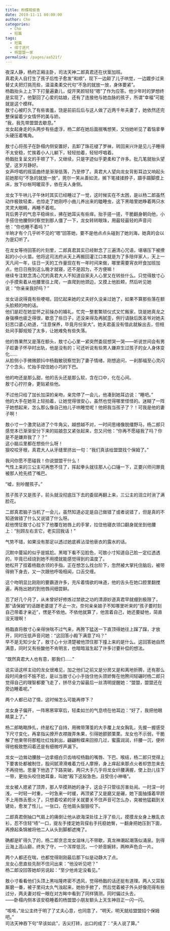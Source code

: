 ```yaml
---
title: 粉蝶暗偷香
date: 2019-11-11 00:00:00
author: Cho
categories: 
  - Cho
  - 短篇
tags: 
  - 短篇
  - 得寸进尺
  - 杨盟盟一家
permalink: /pages/aa521f/
---
```


夜深人静，杨府正厢主卧，司法天神二郎真君还在伏案加班。<!--  more  -->  
真君夫人自打生了孩子后性子愈发“和顺”，现下一边颠了儿子哄觉，一边踱步过来替丈夫把灯挑亮些，温温柔柔交代句“不急的就放一放，身体要紧”。  
杨戬抬头上上下下打量遍妻儿，绽开笑颜轻轻“嗯”了作为应答。他少年时的梦想终是实现了，他娶回了心爱的姑娘，还有了连接他与她血脉的孩子，所谓“幸福”可能就是这个模样。  
敖寸心被盯久了有些害羞，饶是前前后后与这人做了近两千年夫妻了，她依然还完整保留着少女情怀的美与娇。  
“我，我先带盟盟去歇息。”  
龙女起身走的头两步有些虚浮，杨二郎在她后面抿嘴想笑，又怕她听见了着恼拿拳头硬压着嘴角。  
  
敖寸心将孩子在卧榻内侧安置好，去卸了珠花褪了罗袜，转回来兴许是见儿子睡得不太安稳，忙挨着小人儿躺下，轻轻拍着，轻轻哼唱着。  
杨戬批复呈文的手顿了下，又继续，只是字迹似乎更柔和了许多。批几笔就抬头望望，这岁月静好。  
女声哼唱的摇篮曲终是渐渐低落，乃至停了。真君大人望向龙女背影耳边又响起头前她那句“不急的就放一放”，莞尔一笑从善如流，搁下笔揉揉脖子，蹑手蹑脚摸上床，放下纱帐呵暖双手，依在夫人身侧。  
  
龙女下午哄儿子午休时其实已经睡过了一觉，这时候实在不太困，是以杨二郎虽然动作极致轻柔，也惊走了她刚哼小曲儿养出来的瞌睡虫，这下黑暗里她睁着两只水灵灵大眼睛，再睡不着啦。  
背后男子的气息平稳绵长，拂在她耳尖有些痒。抬手搓一搓，干脆翻身朝向他，小手搭住他腰侧时察觉到那人僵了一下，龙女转转眼珠，用最轻最轻的声音问他：“你也睡不着吗？”  
半晌才有个几乎听不见的“嗯”回答她，要不是他点点头碰到了她刘海，她真的会以为是幻听了。  
  
在龙女等待回答的片刻里，二郎真君其实已经默念了三遍清心咒语，堪堪压下被撩起的小小火苗。他将这司法府从天上再搬回灌江口本就是为了多陪伴家人，天上一天凡间一年，往日一天的工作量现在有一年时间来做，哪里需要宵衣旰食加班加点，他日日拖到这么晚才就寝，还不是因为，不方便嘛！  
继续专注默念清心咒的真君大人不知道自家夫人心里又在转些什么。只觉得敖寸心小手摸索着从他腰里往上爬，一直爬到他颈边，又摸上他脸颊，然后听见她说：“你亲亲我好吗？”  
  
龙女话说得竟有些哽咽，回忆起来她的丈夫好久没亲过她了，如果不算那些落在额头脸颊的吻的话。  
他们是赶在她显怀之前操办的婚礼，忙完一整套繁琐仪式又忙搬家，饶是她真龙之身强横也疲乏得很，歇息了些日子，还没来得及再腻歪，例行请脉后医圣爷对她夫妇苦口婆心劝道，“注意保养，毕竟月份渐大”。她夫君虽没有借此就躲出去，但相处间手脚规矩了太多，让她难免有些失落。  
  
他的唇果然又是落在额头，敖寸心心里一紧突然委屈想哭一哭——听说世间会有男子趁妻子怀孕时出轨，他是没有的；可还听说有些男人嫌弃生过孩子的女人身体变化……  
从脸侧小手微微颤抖中杨戬敏锐察觉到了妻子情绪，刚想追问，一刹那福至心灵闪了个念头，忙抬手捏住她小巧的下巴。  
  
他的吻还是那么甜，他的舌头还是那么软，含在口中，化在心间。  
敖寸心拧拧身，更贴紧些他。  
  
不过他只给了加长加深的亲吻，亲完停了一会儿，他凑到她耳边说：“睡吧。”  
他的大手在她背上轻拍着，让她觉得很安心，虽然也觉得哪里怪怪的。迷糊了一阵子她想起来，怎么那么像自己拍儿子哄睡觉呢！他把我当孩子了？！可我是他的妻子啊！  
  
敖小寸一个激灵钻进了个牛角尖，越想越不对，一时间思绪像脱缰野马，杨二郎只感觉本已渐渐安分下来的姑娘忽又紧张起来，忽又问他：“你再不愿碰我了吗？你是不是嫌弃我了？？”  
这小脑瓜里都在想些什么呀！  
狠咬咬牙根，真君大人从牙缝里挤出一句：“我们真该给盟盟找个保姆了。”  
  
我问你愿不愿碰我！你说盟盟干什么！  
气性上来的三公主可再憋不住了，挥起拳头就往那人心口锤一下，正要兴师问罪竟被那人抢先捂了嘴巴。  
  
“嘘，别吵醒孩子。”  
  
孩子孩子又是孩子，前头就没彻底压下去的委屈再翻上来，三公主的泪立时淌了满脸花。  
  
二郎真君脑子当机了一会儿，虽然知道必定是自己做错了或者说错了，但是真的不知道做错了什么又说错了什么呀。  
趁他愣怔敖寸心拉下了他覆在她唇上的手掌，拉住他寝衣领口翻身就坐到他腰上：“别顾左右言它，老实回我话！”  
  
气势不错，如果没有那足以透过她底裤沾湿他亵衣的露水的话。  
  
沉默中蔓延的似乎是尴尬。黑暗下看不见脸色，可敖小寸知道自己脸一定红透透的，毕竟已经烧到她不用摸就能感觉得到的温度了。  
她松开了捏着杨戬衣领的手指，正在想怎么找台阶下，忽然被大掌托住脑后，被带得俯下身去，又一次跟他呼吸相闻，口舌交缠。  
  
这个吻明显比刚刚的要霸道许多，充斥着情欲的味道，他的舌头在她口腔里翻搅遍，再拖出她的到他唇间细尝鲜。  
  
忍了好几个月了，从未曾好好修炼过禁欲之功的清源妙道真君早就绷到极限了，那“请保姆”的话跟老婆提了不止一次，奈何亲亲娘子不知哪里听来的“孩子要时刻自己带着才亲近”，愣是不依他。不依他就算了，他苦着自己，她还要疑他，简直没天理啊！  
  
杨戬直将敖寸心亲得快喘不过气来，再胯下猛送一下直顶得她往上蹿了蹿，才放开，同时压低声音问她：“这回答小殿下满意了吗？”  
早不是无知少女了，敖寸心十分清楚被他顶住那下撞上来的是什么。这回答她自然满意，同时又有些酸他不肯明言，也暗暗滋生起了许多讨要补偿的想法。  
  
“既然真君大人也有意，那我们……”  
  
说实话这样主动的龙女很难见，加之他们之前又是分房又是和离地折腾，还有那么段时间身份不尴不尬，是以当敖寸心小手拢住他头颈娇臀在他胯间轻碾时杨二郎只觉得自己的理智都要飞走了，拼尽全力留最后一丝清明提醒她：“盟盟，盟盟还在旁边睡着呢。”  
  
两个人都已动了情，这时候怎么可能再停下？  
  
龙女身子偏开，一阵窸窸窣窣后，轻柔如兰的气息喷在他耳边：“好了，我把他眼睛蒙上了。”  
  
杨二郎略略挣扎，终是松了自持，用微带薄茧的大手覆上龙女胸乳，先握一握感受下尺寸变化，再拿指尖撩开衣襟拨弄朱果，引得她颤颤栗栗。龙女也不示弱，干脆解了他束带将那粗壮红烛剥出，翩翩粉蝶来回掠几过，蜜露润润，纤腰一沉，便听得他极致憋闷着还是有细微哼声漏下。  
  
龙女一边耸动腰肢一边拿细白贝齿啃咬杨戬的嘴唇、下巴、喉结，杨二郎只觉得上下要害处都被制住，股间腻滑滑难着力任人摩擦，身上痒起来那点火者却悠忽来去不再挠他。思量下他选了下路突破，两只大手几乎将龙女纤腰满握，使上劲儿往下一带，更抬头咬住她耳垂，叫她“殿下这般急色，且受住小神咯”。  
  
龙女被人摁紧了顶弄，那人早摸熟她的身子，这会子只管往厉害处闹。一时深一时浅，一时轻一时重，一时急来一时缓，再顶紧了又是磨又是碾，她下面抽搐着早顾不上用唇舌惹火了，只想着咬紧的牙关就要关不住声音可怎么办，突被他猛戳到关键处，愈发了性儿，一张口，在他肩头狠狠咬下。  
  
二郎真君倒抽口气肩上的痛倒让他从欲海深处往上浮了些儿，摸摸龙女身上散乱衣衫，忍不住轻“啧”一口，提左手搂定她背探右手托稳她臀，一翻身把她压到下面，再撩起条锦被将他二人从头到脚都遮掩了。  
  
确都是旷得久了的，杨二郎贪恋龙女滋味儿不带歇，真龙神潮起潮落似涌泉。到得云海上高山巅，终失了守，一个浑厚低沉，一个娇音婉转，两种声色合一片。  
  
两个人都还在喘，也都觉得刚刚最后那下似是动静大了点。  
龙女心思直些先耐不住问出来：“他没听见吧？”  
杨二郎没回答她却另说起：“至少他肯定没看见。”  
  
敖小寸看看他们头顶上黑咕隆咚密不透风，觉得杨戬的话还挺有道理。两人又耳鬓厮磨一番，被子里闷太久气浊起来，她抬手掀了，然后觉着被子外头好像亮得有些过分，两夫妻对视一眼在对方眸中看到了同样猜测，同时偏过头去，  
——卧榻内侧本该安稳睡着的杨盟盟小朋友额头上天生神目正一闪一闪。  
  
“咳咳，”龙公主终于明了了丈夫心意，也同意了，“明天，明天就给盟盟招个保姆吧。”  
司法天神吞下句“早该如此”，舌尖打转，出口的成了：“夫人说了算。”